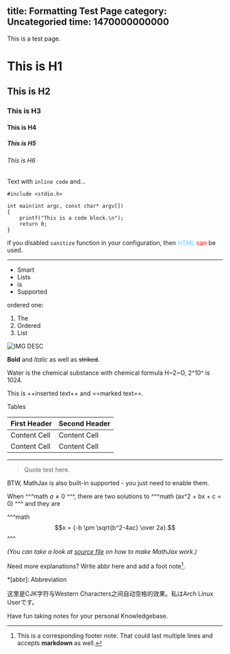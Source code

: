 title: Formatting Test Page
category: Uncategoried
time: 1470000000000
---

This is a test page.

# This is H1

## This is H2

### This is H3

#### This is H4

##### This is H5

###### This is H6

Text with `inline code` and...

```
#include <stdio.h>

int main(int argc, const char* argv[])
{
    printf("This is a code block.\n");
    return 0;
}
```

if you disabled `sanitize` function in your configuration, then <font color="#66CCFF">HTML</font> <font color="#FF0000">can</font> be used.

***

* Smart
* Lists
* is
* Supported

ordered one:

1. The
2. Ordered
3. List

![IMG DESC](https://raw.githubusercontent.com/phoenixlzx/MinoriWiki/c1be1e77d6f48607fd60be4727b96a18ca7d648a/misc/minori-note.jpg)

**Bold** and _Italic_ as well as ~~striked~~.

Water is the chemical substance with chemical formula H~2~O, 2^10^ is 1024.

This is ++inserted text++ and ==marked text==.

Tables

First Header  | Second Header
------------- | -------------
Content Cell  | Content Cell
Content Cell  | Content Cell

***

> Quote
> test
> here.

BTW, MathJax is also built-in supported - you just need to enable them.

When ^^^math $a \ne 0$ ^^^, there are two solutions to ^^^math \(ax^2 + bx + c = 0\) ^^^ and they are

^^^math
$$x = {-b \pm \sqrt{b^2-4ac} \over 2a}.$$
^^^

_(You can take a look at [source file](/MinoriWiki/raw/Test-Page.md) on how to make MathJax work.)_

Need more explanations? Write abbr here and add a foot note[^exp1].

*[abbr]: Abbreviation 

[^exp1]: This is a corresponding footer note.
That could last multiple lines and accepts **markdown** as well.

这里是CJK字符与Western Characters之间自动空格的效果。私はArch Linux Userです。

Have fun taking notes for your personal Knowledgebase.

